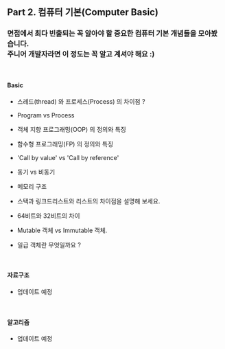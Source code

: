 ## Part 2. 컴퓨터 기본(Computer Basic)
### 면접에서 최다 빈출되는 꼭 알아야 할 중요한 컴퓨터 기본 개념들을 모아봤습니다.  <br> 주니어 개발자라면 이 정도는 꼭 알고 계셔야 해요 :)

<br>

#### Basic

* 스레드(thread) 와 프로세스(Process) 의 차이점 ?

* Program vs Process

* 객체 지향 프로그래밍(OOP) 의 정의와 특징

* 함수형 프로그래밍(FP) 의 정의와 특징

* 'Call by value' vs 'Call by reference'

* 동기 vs 비동기

* 메모리 구조

* 스택과 링크드리스트와 리스트의 차이점을 설명해 보세요.

* 64비트와 32비트의 차이

* Mutable 객체 vs Immutable 객체. 

* 일급 객체란 무엇일까요 ?

<br>

#### 자료구조

* 업데이트 예정

<br>

#### 알고리즘

* 업데이트 예정



